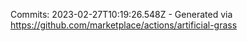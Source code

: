 Commits: 2023-02-27T10:19:26.548Z - Generated via https://github.com/marketplace/actions/artificial-grass
<br>
